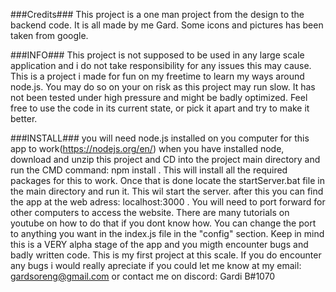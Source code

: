 ###Credits###
This project is a one man project from the design to the backend code. It is all made by me Gard. 
Some icons and pictures has been taken from google.

###INFO###
This project is not supposed to be used in any large scale application and i do not take responsibility for any issues this may cause. This is a project i made for fun on my freetime to learn my ways around node.js. You may do so on your on risk as this project may run slow. It has not been tested under high pressure and might be badly optimized. 
Feel free to use the code in its current state, or pick it apart and try to make it better. 

###INSTALL###
you will need node.js installed on you computer for this app to work(https://nodejs.org/en/)
when you have installed node, download and unzip this project and CD into the project main directory and run the CMD command: npm install .
This will install all the required packages for this to work. Once that is done locate the startServer.bat file in the main directory and run it. This wil start the server.
after this you can find the app at the web adress: localhost:3000 . You will need to port forward for other computers to access the website. There are many tutorials on youtube on how to do that if you dont know how. You can change the port to anything you want in the index.js file in the "config" section.
Keep in mind this is a VERY alpha stage of the app and you migth encounter bugs and badly written code. This is my first project at this scale. 
If you do encounter any bugs i would really apreciate if you could let me know at my email: gardsoreng@gmail.com or contact me on discord: Gardi B#1070
